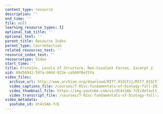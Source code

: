 ```yaml
---
content_type: resource
description: ''
end_time: ''
file: null
learning_resource_types: []
optional_tab_title: ''
optional_text: ''
parent_title: Resource Index
parent_type: CourseSection
related_resources_text: ''
resource_index_text: ''
resourcetype: Video
start_time: ''
title: Proteins, Levels of Structure, Non-Covalent Forces, Excerpt 2
uid: 89d56942-597a-b0dd-022e-ca589f8ef5fa
video_files:
  archive_url: http://www.archive.org/download/MIT7.01SCF11/MIT7_01SCF11_track22_300k.mp4
  video_captions_file: /courses/7-01sc-fundamentals-of-biology-fall-2011/0c102d352c055033875d6d9034515d19_dt4sSAb-7cE.vtt
  video_thumbnail_file: https://img.youtube.com/vi/dt4sSAb-7cE/default.jpg
  video_transcript_file: /courses/7-01sc-fundamentals-of-biology-fall-2011/e48a6f5fb8d7bab3363526fdd8805cf9_dt4sSAb-7cE.pdf
video_metadata:
  youtube_id: dt4sSAb-7cE
---
```

